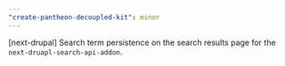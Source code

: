 ```yaml
---
"create-pantheon-decoupled-kit": minor
---
```


[next-drupal] Search term persistence on the search results page for the `next-druapl-search-api-addon`.
